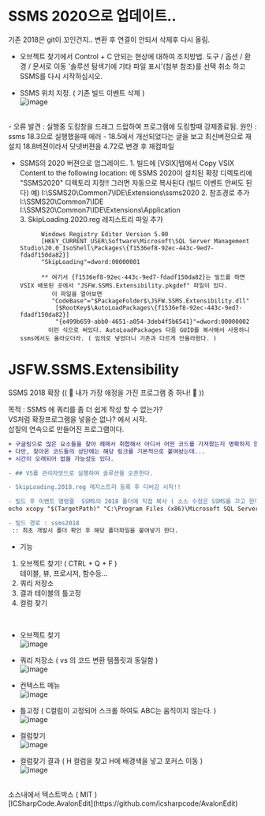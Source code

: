 # SSMS 2020으로 업데이트..
 기존 2018은 git이 꼬인건지.. 변환 후 연결이 안되서 삭제후 다시 올림. 

 - 오브젝트 찾기에서 Control + C 안되는 현상에 대하여 조치방법.
   도구 / 옵션 / 환경 / 문서로 이동 
			     '솔루션 탐색기에 기타 파일 표시'(첨부 참조)를 선택 취소
			하고 SSMS를 다시 시작하십시오. 

- SSMS 위치 지정. ( 기존 빌드 이벤트 삭제 )<br />
![image](https://github.com/user-attachments/assets/9bcac9ba-956e-485d-84eb-a5efed0a78ac)
<br />
- 오류 발견 : 실행중 도킹창을 드래그 드랍하여 프로그램에 도킹할때 강제종료됨.
		   원인 : ssms 18.3으로 실행했을때 에러 - 18.5에서 개선되었다는 글을 보고 최신버젼으로 재설치
				  18.8버젼이라서 닷넷버젼을 4.72로 변경 후 재컴파일

- SSMS의 2020 버젼으로 업그레이드.
		1. 빌드에 [VSIX]탭에서 Copy VSIX Content to the following location: 에 SSMS 2020이 설치된 확장 디렉토리에 "SSMS2020" 디렉토리 지정!! 
		그러면 자동으로 복사된다 (빌드 이벤트 안써도 된다)
		예) I:\SSMS20\Common7\IDE\Extensions\ssms2020
		2. 참조경로 추가 
			I:\SSMS20\Common7\IDE\
			I:\SSMS20\Common7\IDE\Extensions\Application\
		3. SkipLoading.2020.reg 레지스트리 파일 추가
			
			Windows Registry Editor Version 5.00
			[HKEY_CURRENT_USER\Software\Microsoft\SQL Server Management Studio\20.0_IsoShell\Packages\{f1536ef8-92ec-443c-9ed7-fdadf150da82}]
			"SkipLoading"=dword:00000001

			** 여기서 {f1536ef8-92ec-443c-9ed7-fdadf150da82}는 빌드를 하면 VSIX 배포된 곳에서 "JSFW.SSMS.Extensibility.pkgdef" 파일이 있다. 
			   이 파일을 열어보면 
			   "CodeBase"="$PackageFolder$\JSFW.SSMS.Extensibility.dll"
				[$RootKey$\AutoLoadPackages\{f1536ef8-92ec-443c-9ed7-fdadf150da82}]
				"{e499b659-abb0-4651-a054-3deb4f5b6541}"=dword:00000002
			  이런 식으로 써있다. AutoLoadPackages 다음 GUID를 복사해서 사용하니 ssms에서도 올라오더라. ( 임의로 넣었더니 기존과 다르게 안올라왔다. )



   

# JSFW.SSMS.Extensibility
SSMS 2018 확장 (( 💙 내가 가장 애정을 가진 프로그램 중 하나! 💙 ))

목적 : SSMS 에 쿼리를 좀 더 쉽게 작성 할 수 없는가?<br />
 VS처럼 확장프로그램을 넣을순 없나? 에서 시작.<br />
 삽질의 연속으로 만들어진 프로그램이다.<br />
 
```diff
+ 구글링으로 많은 요소들을 찾아 헤매서 취합해서 어디서 어떤 코드를 가져왔는지 명확하지 않다. 
+ 다만, 찾아온 코드들의 상단에는 해당 링크를 기본적으로 붙여놨는데... 
+ 시간이 오래되어 없을 가능성도 있다.
```

```diff
- ## VS를 관리자모드로 실행하여 솔루션을 오픈한다.

- SkipLoading.2018.reg 레지스트리 등록 후 디버깅 시작!!

- 빌드 후 이벤트 명령줄  SSMS의 2018 폴더에 직접 복사 ( 소스 수정은 SSMS를 끄고 한다 )
echo xcopy "$(TargetPath)" "C:\Program Files (x86)\Microsoft SQL Server Management Studio 18\Common7\IDE\Extensions\ssms2018\$(TargetFileName)" /y /r

- 빌드 경로 : ssms2018 
 :: 최초 개발시 폴더 확인 후 해당 폴더파일을 붙여넣기 한다.
```

- 기능
1. 오브젝트 찾기! ( CTRL + Q + F )<br />
   테이블, 뷰, 프로시저, 함수등... <br />
2. 쿼리 저장소<br />
3. 결과 테이블의 틀고정<br />
4. 컬럼 찾기<br />

<br />

- 오브젝트 찾기<br />
![image](https://user-images.githubusercontent.com/116536524/198232613-c652e985-d581-42d8-a6b0-898d8bf3dbab.png)

- 쿼리 저장소 ( vs 의 코드 변환 템플릿과 동일함 )<br />
![image](https://user-images.githubusercontent.com/116536524/198232678-617e46dd-2c34-48de-bfa9-9608e7c3af80.png)

- 컨텍스트 메뉴<br />
![image](https://user-images.githubusercontent.com/116536524/198233002-afa5d934-8ee2-4062-b9c8-751e311d5002.png)

- 틀고정 ( C컬럼이 고정되어 스크롤 하여도 ABC는 움직이지 않는다. )<br />
![image](https://user-images.githubusercontent.com/116536524/198234530-b1f6da43-c3ff-4a91-9c0c-d2778748c15c.png)

- 컬럼찾기<br />
![image](https://user-images.githubusercontent.com/116536524/198233501-2b6964be-6373-4a97-a8c9-0fbeb0c7fd04.png)

- 컬럼찾기 결과 ( H 컬럼을 찾고 H에 배경색을 넣고 포커스 이동 )<br />
![image](https://user-images.githubusercontent.com/116536524/198233607-e4932af1-270d-4cd2-aeaa-ab1b62468e7e.png)


<br />
소스내에서 텍스트박스 ( MIT )<br />
[ICSharpCode.AvalonEdit](https://github.com/icsharpcode/AvalonEdit) <br />


